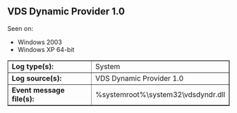 ## VDS Dynamic Provider 1.0

Seen on:
* Windows 2003
* Windows XP 64-bit

<table border="1" class="docutils">
  <tbody>
    <tr>
      <td><b>Log type(s):</b></td>
      <td>System</td>
    </tr>
    <tr>
      <td><b>Log source(s):</b></td>
      <td>VDS Dynamic Provider 1.0</td>
    </tr>
    <tr>
      <td><b>Event message file(s):</b></td>
      <td>%systemroot%\system32\vdsdyndr.dll</td>
    </tr>
  </tbody>
</table>

&nbsp;

